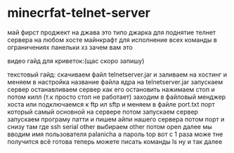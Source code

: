 # minecrfat-telnet-server
май фирст проджект на джава
это типо джарка для поднятие телнет сервера на любом хосте майнкрафт для исполнение всех команды в ограничениях панельки хз зачем вам это

видео гайд для криветок:(щас скоро запишу)

текстовый гайд:
скачиваем файл telnetserver.jar и заливаем на хостинг и меняем в настройка название файла ядра на telnetserver.jar
запускаем сервер
останавливаем сервер как его остановить нажимаем стоп и потом килл (т.к просто стоп не работает)
заходим в файловый менджер хоста или подключаемся к ftp ил sftp и меняем в файле port.txt порт который самый основной на сервере
потом запускаем сервер
запускаем програму патти и пишем айпи нашего сервера потом порт и снизу там где ssh serial other выбираем other потом open
далее мы вводим имя пользователя palanicha а пароль top вот с 1 раза може тне получится
всё готова теперь можете писать команды ls ну и так далее

